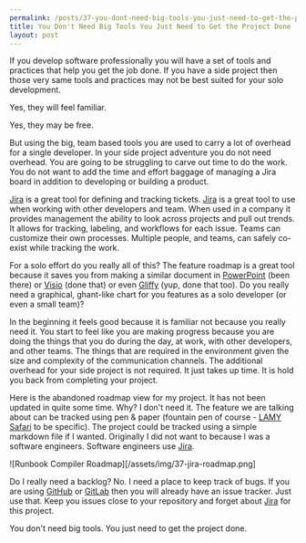 ```yaml
---
permalink: /posts/37-you-dont-need-big-tools-you-just-need-to-get-the-project-done.html
title: You Don't Need Big Tools You Just Need to Get the Project Done
layout: post
---
```


If you develop software professionally you will have a set of tools and practices that help you get the job done. If you have a side project then those very same tools and practices may not be best suited for your solo development.

Yes, they will feel familiar.

Yes, they may be free.

But using the big, team based tools you are used to carry a lot of overhead for a single developer. In your side project adventure you do not need overhead. You are going to be struggling to carve out time to do the work. You do not want to add the time and effort baggage of managing a Jira board in addition to developing or building a product.

[Jira][jira] is a great tool for defining and tracking tickets. [Jira][jira] is a great tool to use when working with other developers and team. When used in a company it provides management the ability to look across projects and pull out trends. It allows for tracking, labeling, and workflows for each issue. Teams can customize their own processes. Multiple people, and teams, can safely co-exist while tracking the work.

For a solo effort do you really all of this? The feature roadmap is a great tool because it saves you from making a similar document in [PowerPoint][ppt] (been there) or [Visio][visio] (done that) or even [Gliffy][gliffy] (yup, done that too). Do you really need a graphical, ghant-like chart for you features as a solo developer (or even a small team)?

In the beginning it feels good because it is familiar not because you really need it. You start to feel like you are making progress because you are doing the things that you do during the day, at work, with other developers, and other teams. The things that are required in the environment given the size and complexity of the communication channels. The additional overhead for your side project is not required. It just takes up time. It is hold you back from completing your project.

Here is the abandoned roadmap view for my project. It has not been updated in quite some time. Why? I don't need it. The feature we are talking about can be tracked using pen & paper (fountain pen of course - [LAMY Safari][lamy] to be specific). The project could be tracked using a simple markdown file if I wanted. Originally I did not want to because I was a software engineers. Software engineers use [Jira][jira].

![Runbook Compiler Roadmap][/assets/img/37-jira-roadmap.png]

Do I really need a backlog? No. I need a place to keep track of bugs. If you are using [GitHub][gh] or [GitLab][gl] then you will already have an issue tracker. Just use that. Keep you issues close to your repository and forget about [Jira][jira] for this project.

You don't need big tools. You just need to get the project done.

[kinsta]:https://kinsta.com/blog/monorepo-vs-multi-repo/	"Monorepo vs Multi-repo:L Pros and Cons of Code Repository Strategies"
[ppt]:https://www.microsoft.com/en-us/microsoft-365/powerpoint	"Microsoft PowerPoint"
[visio]:https://www.microsoft.com/en-us/microsoft-365/visio/flowchart-software	"Microsoft Visio"
[gliffy]:https://www.gliffy.com/	"Gliffy Diagrams for Atlassian"
[gh]:https://github.com/	"GitHub"
[gl]:https://about.gitlab.com/ "GitLab"
[jira]:https://www.atlassian.com/software/jira "Atlassian Jira"
[lamy]: https://us-shop.lamy.com/en_us/fountain-pen-lamy-safari.html "LAMY Safari Fountain Pen"









